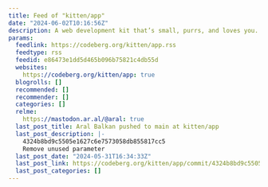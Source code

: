 ```yaml
---
title: Feed of "kitten/app"
date: "2024-06-02T10:16:56Z"
description: A web development kit that’s small, purrs, and loves you.
params:
  feedlink: https://codeberg.org/kitten/app.rss
  feedtype: rss
  feedid: e86473e1dd5d465b096b75821c4db55d
  websites:
    https://codeberg.org/kitten/app: true
  blogrolls: []
  recommended: []
  recommender: []
  categories: []
  relme:
    https://mastodon.ar.al/@aral: true
  last_post_title: Aral Balkan pushed to main at kitten/app
  last_post_description: |-
    4324b8bd9c5505e1627c6e7573058db855817cc5
    Remove unused parameter
  last_post_date: "2024-05-31T16:34:33Z"
  last_post_link: https://codeberg.org/kitten/app/commit/4324b8bd9c5505e1627c6e7573058db855817cc5
  last_post_categories: []
---
```

